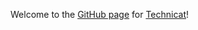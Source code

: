 
Welcome to the [GitHub page](https://pages.github.com/) for [Technicat](https://technicat.github.io/)!


